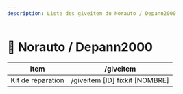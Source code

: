 ```yaml
---
description: Liste des giveitem du Norauto / Depann2000
---
```


# 🛞 Norauto / Depann2000

| Item              | /giveitem                        |
| ----------------- | -------------------------------- |
| Kit de réparation | /giveitem \[ID] fixkit \[NOMBRE] |
